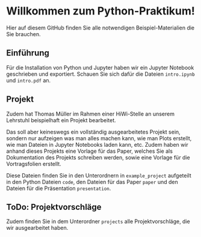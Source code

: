 # Willkommen zum Python-Praktikum!

Hier auf diesem GitHub finden Sie alle notwendigen Beispiel-Materialien die Sie brauchen.

## Einführung
Für die Installation von Python und Jupyter haben wir ein Jupyter Notebook geschrieben und exportiert.
Schauen Sie sich dafür die Dateien `intro.ipynb` und `intro.pdf` an.

## Projekt
Zudem hat Thomas Müller im Rahmen einer HiWi-Stelle an unserem Lehrstuhl beispielhaft ein Projekt bearbeitet.

Das soll aber keineswegs ein vollständig ausgearbeitetes Projekt sein, sondern nur aufzeigen was man alles machen kann, wie man Plots erstellt, wie man Dateien in Jupyter Notebooks laden kann, etc. Zudem haben wir anhand dieses Projekts eine Vorlage für das Paper, welches Sie als Dokumentation des Projekts schreiben werden, sowie eine Vorlage für die Vortragsfolien erstellt.

Diese Dateien finden Sie in den Unterordnern in `example_project` aufgeteilt in den Python Dateien `code`, den Dateien für das Paper `paper` und den Dateien für die Präsentation `presentation`.

## ToDo: Projektvorschläge
Zudem finden Sie in dem Unterordner `projects` alle Projektvorschläge, die wir ausgearbeitet haben.
